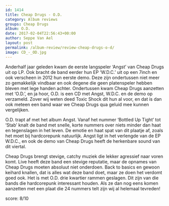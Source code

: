 ```yaml
---
id: 1414
title: Cheap Drugs - O.D.
category: Album reviews
groups: Cheap Drugs
album: O.D.
date: 2017-02-04T22:56:43+00:00
author: Seppe Van Ael
layout: post
permalink: /album-review/review-cheap-drugs-o-d/
image: CD_-_OD.jpg
---
```

Anderhalf jaar geleden kwam de eerste langspeler ‘Angst’ van Cheap Drugs uit op LP. Ook bracht de band eerder hun EP ‘W.D.C.’ uit op een 7inch en ook verscheen in 2012 hun eerste demo. Deze zijn ondertussen niet meer zo gemakkelijk vindbaar en ook degene die geen platenspeler hebben bleven met lege handen achter. Ondertussen kwam Cheap Drugs aanzetten met ‘O.D.’, en ja hoor, O.D. is een CD met Angst, W.D.C. en de demo op verzameld. Zover wij weten deed Toxic Shock dit hun al voor, en dat is dan ook meteen een band waar we Cheap Drugs qua geluid mee kunnen vergelijken.

O.D. trapt af met het album Angst. Vanaf het nummer ‘Bottled Up Tight’ tot ‘Stab’ knalt de band met snelle, korte nummers over niets minder dan haat en tegenslagen in het leven. De emotie en haat spat van dit plaatje af, zoals het moet bij hardcorepunk natuurlijk. Angst ligt in het verlengde van de EP W.D.C., en ook de demo van Cheap Drugs heeft de herkenbare sound van dit viertal.

Cheap Drugs brengt stevige, catchy muziek die lekker agressief naar voren komt. Live heeft deze band een stevige reputatie, maar de opnames van Cheap Drugs moeten absoluut niet onderdoen. Back to basics en gewoon keihard knallen, dat is alles wat deze band doet, maar ze doen het verdomt goed ook. Het is met O.D. drie kwartier rammen geslagen. Dit zijn van die bands die hardcorepunk interessant houden. Als ze dan nog eens komen aanzetten met een plaat die 24 nummers telt zijn wij al helemaal tevreden!

score: 8/10
